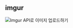 ## imgur
![Imgur API로 이미지 업로드하기](https://marshallku.com/dev/imgur-api%EB%A1%9C-%EC%9D%B4%EB%AF%B8%EC%A7%80-%EC%97%85%EB%A1%9C%EB%93%9C%ED%95%98%EA%B8%B0)
